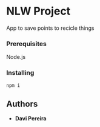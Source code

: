 # NLW Project

App to save points to recicle things

### Prerequisites

Node.js


### Installing

```
npm i
```

## Authors

* **Davi Pereira**
